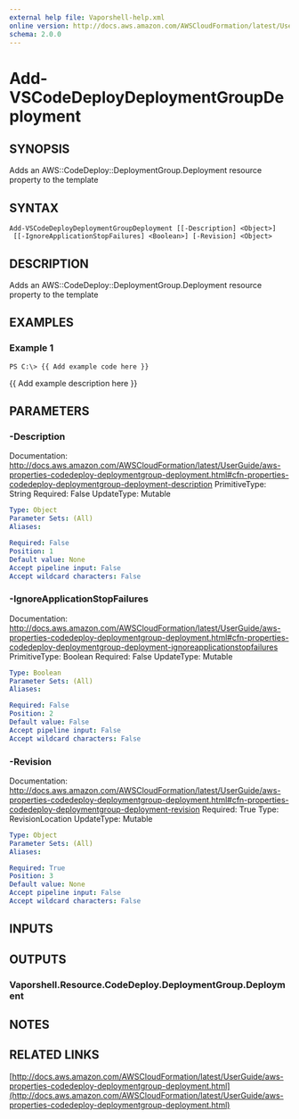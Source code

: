 ```yaml
---
external help file: Vaporshell-help.xml
online version: http://docs.aws.amazon.com/AWSCloudFormation/latest/UserGuide/aws-properties-codedeploy-deploymentgroup-deployment.html
schema: 2.0.0
---
```


# Add-VSCodeDeployDeploymentGroupDeployment

## SYNOPSIS
Adds an AWS::CodeDeploy::DeploymentGroup.Deployment resource property to the template

## SYNTAX

```
Add-VSCodeDeployDeploymentGroupDeployment [[-Description] <Object>]
 [[-IgnoreApplicationStopFailures] <Boolean>] [-Revision] <Object>
```

## DESCRIPTION
Adds an AWS::CodeDeploy::DeploymentGroup.Deployment resource property to the template

## EXAMPLES

### Example 1
```
PS C:\> {{ Add example code here }}
```

{{ Add example description here }}

## PARAMETERS

### -Description
Documentation: http://docs.aws.amazon.com/AWSCloudFormation/latest/UserGuide/aws-properties-codedeploy-deploymentgroup-deployment.html#cfn-properties-codedeploy-deploymentgroup-deployment-description
PrimitiveType: String
Required: False
UpdateType: Mutable

```yaml
Type: Object
Parameter Sets: (All)
Aliases: 

Required: False
Position: 1
Default value: None
Accept pipeline input: False
Accept wildcard characters: False
```

### -IgnoreApplicationStopFailures
Documentation: http://docs.aws.amazon.com/AWSCloudFormation/latest/UserGuide/aws-properties-codedeploy-deploymentgroup-deployment.html#cfn-properties-codedeploy-deploymentgroup-deployment-ignoreapplicationstopfailures
PrimitiveType: Boolean
Required: False
UpdateType: Mutable

```yaml
Type: Boolean
Parameter Sets: (All)
Aliases: 

Required: False
Position: 2
Default value: False
Accept pipeline input: False
Accept wildcard characters: False
```

### -Revision
Documentation: http://docs.aws.amazon.com/AWSCloudFormation/latest/UserGuide/aws-properties-codedeploy-deploymentgroup-deployment.html#cfn-properties-codedeploy-deploymentgroup-deployment-revision
Required: True
Type: RevisionLocation
UpdateType: Mutable

```yaml
Type: Object
Parameter Sets: (All)
Aliases: 

Required: True
Position: 3
Default value: None
Accept pipeline input: False
Accept wildcard characters: False
```

## INPUTS

## OUTPUTS

### Vaporshell.Resource.CodeDeploy.DeploymentGroup.Deployment

## NOTES

## RELATED LINKS

[http://docs.aws.amazon.com/AWSCloudFormation/latest/UserGuide/aws-properties-codedeploy-deploymentgroup-deployment.html](http://docs.aws.amazon.com/AWSCloudFormation/latest/UserGuide/aws-properties-codedeploy-deploymentgroup-deployment.html)

